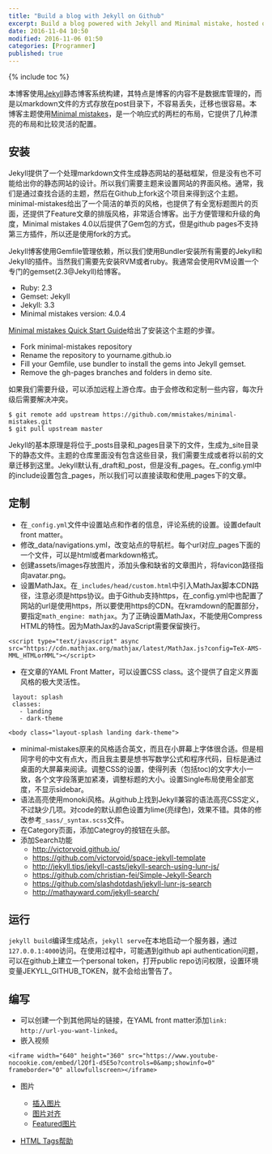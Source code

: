 ```yaml
---
title: "Build a blog with Jekyll on Github"
excerpt: Build a blog powered with Jekyll and Minimal mistake, hosted on Github page.
date: 2016-11-04 10:50
modified: 2016-11-06 01:50
categories: [Programmer]
published: true
---
```

{% include toc %}

本博客使用[Jekyll](https://jekyllrb.com/)静态博客系统构建，其特点是博客的内容不是数据库管理的，而是以markdown文件的方式存放在post目录下，不容易丢失，迁移也很容易。本博客主题使用[Minimal mistakes](https://mmistakes.github.io/minimal-mistakes/)，是一个响应式的两栏的布局，它提供了几种漂亮的布局和比较灵活的配置。

## 安装
Jekyll提供了一个处理markdown文件生成静态网站的基础框架，但是没有也不可能给出你的静态网站的设计。所以我们需要主题来设置网站的界面风格。通常，我们是通过查找合适的主题，然后在Github上fork这个项目来得到这个主题。minimal-mistakes给出了一个简洁的单页的风格，也提供了有全宽标题图片的页面，还提供了Feature文章的排版风格，非常适合博客。出于方便管理和升级的角度，Minimal mistakes 4.0以后提供了Gem包的方式，但是github pages不支持第三方插件，所以还是使用fork的方式。

Jekyll博客使用Gemfile管理依赖，所以我们使用Bundler安装所有需要的Jekyll和Jekyll的插件。当然我们需要先安装RVM或者ruby。我通常会使用RVM设置一个专门的gemset(2.3@Jekyll)给博客。

- Ruby: 2.3
- Gemset: Jekyll
- Jekyll: 3.3
- Minimal mistakes version: 4.0.4

[Minimal mistakes Quick Start Guide](https://mmistakes.github.io/minimal-mistakes/docs/quick-start-guide/)给出了安装这个主题的步骤。

- Fork minimal-mistakes repository
- Rename the repository to yourname.github.io
- Fill your Gemfile, use bundler to install the gems into Jekyll gemset.
- Remove the gh-pages branches and folders in demo site.

如果我们需要升级，可以添加远程上游仓库。由于会修改和定制一些内容，每次升级后需要解决冲突。

```
$ git remote add upstream https://github.com/mmistakes/minimal-mistakes.git
$ git pull upstream master
```

Jekyll的基本原理是将位于_posts目录和_pages目录下的文件，生成为_site目录下的静态文件。主题的仓库里面没有包含这些目录，我们需要生成或者将以前的文章迁移到这里。Jekyll默认有_draft和_post，但是没有_pages。在_config.yml中的include设置包含_pages，所以我们可以直接读取和使用_pages下的文章。

## 定制

 - 在`_config.yml`文件中设置站点和作者的信息，评论系统的设置。设置default front matter。
 - 修改_data/navigations.yml，改变站点的导航栏。每个url对应_pages下面的一个文件，可以是html或者markdown格式。
 - 创建assets/images存放图片，添加头像和缺省的文章图片，将favicon路径指向avatar.png。
 - 设置MathJax。在`_includes/head/custom.html`中引入MathJax脚本CDN路径，注意必须是https协议。由于Github支持https，在_config.yml中也配置了网站的url是使用https，所以要使用https的CDN。在kramdown的配置部分，要指定`math_engine: mathjax`。为了正确设置MathJax，不能使用Compress HTML的特性。因为MathJax的JavaScript需要保留换行。

```
<script type="text/javascript" async src="https://cdn.mathjax.org/mathjax/latest/MathJax.js?config=TeX-AMS-MML_HTMLorMML"></script>
```

 - 在文章的YAML Front Matter，可以设置CSS class。这个提供了自定义界面风格的极大灵活性。

```
 layout: splash
 classes:
   - landing
   - dark-theme

<body class="layout-splash landing dark-theme">
```

 - minimal-mistakes原来的风格适合英文，而且在小屏幕上字体很合适。但是相同字号的中文有点大，而且我主要是想书写数学公式和程序代码，目标是通过桌面的大屏幕来阅读。调整CSS的设置，使得列表（包括toc)的文字大小一致，各个文字段落更加紧凑，调整标题的大小。设置Single布局使用全部宽度，不显示sidebar。
 - 语法高亮使用monoki风格。从github上找到Jekyll兼容的语法高亮CSS定义，不过缺少几项。对code的默认颜色设置为lime(亮绿色)，效果不错。具体的修改参考`_sass/_syntax.scss`文件。
 - 在Category页面，添加Categroy的按钮在头部。
 - 添加Search功能
    - http://victorvoid.github.io/
    - https://github.com/victorvoid/space-jekyll-template
    - http://jekyll.tips/jekyll-casts/jekyll-search-using-lunr-js/
    - https://github.com/christian-fei/Simple-Jekyll-Search
    - https://github.com/slashdotdash/jekyll-lunr-js-search
    - http://mathayward.com/jekyll-search/


## 运行

`jekyll build`编译生成站点，`jekyll serve`在本地启动一个服务器，通过`127.0.0.1:4000`访问。在使用过程中，可能遇到github api authentication问题，可以在github上建立一个personal token，打开public repo访问权限，设置环境变量JEKYLL_GITHUB_TOKEN，就不会给出警告了。

## 编写

- 可以创建一个到其他网址的链接，在YAML front matter添加`link: http://url-you-want-linked`。
- 嵌入视频

```
<iframe width="640" height="360" src="https://www.youtube-nocookie.com/embed/l2Of1-d5E5o?controls=0&amp;showinfo=0" frameborder="0" allowfullscreen></iframe>
```

- 图片
  - [插入图片](https://mmistakes.github.io/minimal-mistakes/post%20formats/post-image-standard/)
  - [图片对齐](https://mmistakes.github.io/minimal-mistakes/markup/markup-image-alignment/)
  - [Featured图片](https://mmistakes.github.io/minimal-mistakes/markup-more-images/)

- [HTML Tags帮助](https://mmistakes.github.io/minimal-mistakes/markup/markup-html-tags-and-formatting/)
